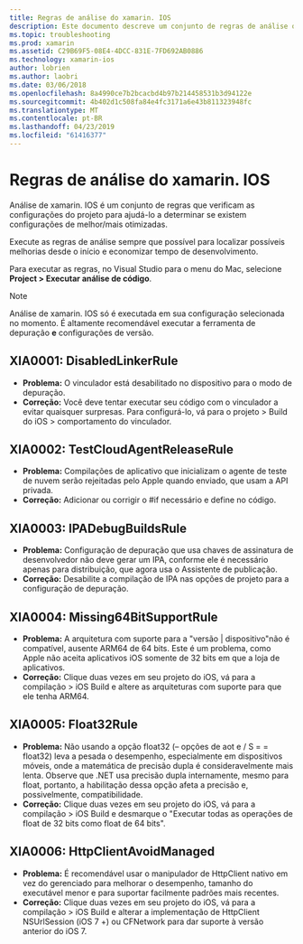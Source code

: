 ```yaml
---
title: Regras de análise do xamarin. IOS
description: Este documento descreve um conjunto de regras de análise que verifique as configurações de projeto do xamarin. IOS para ajudar a determinar se mais/better-optimized configurações estarão disponíveis.
ms.topic: troubleshooting
ms.prod: xamarin
ms.assetid: C29B69F5-08E4-4DCC-831E-7FD692AB0886
ms.technology: xamarin-ios
author: lobrien
ms.author: laobri
ms.date: 03/06/2018
ms.openlocfilehash: 8a4990ce7b2bcacbd4b97b214458531b3d94122e
ms.sourcegitcommit: 4b402d1c508fa84e4fc3171a6e43b811323948fc
ms.translationtype: MT
ms.contentlocale: pt-BR
ms.lasthandoff: 04/23/2019
ms.locfileid: "61416377"
---
```

# <a name="xamarinios-analysis-rules"></a>Regras de análise do xamarin. IOS

Análise de xamarin. IOS é um conjunto de regras que verificam as configurações do projeto para ajudá-lo a determinar se existem configurações de melhor/mais otimizadas.

Execute as regras de análise sempre que possível para localizar possíveis melhorias desde o início e economizar tempo de desenvolvimento.

Para executar as regras, no Visual Studio para o menu do Mac, selecione **Project > Executar análise de código**.

> [!NOTE]
> Análise de xamarin. IOS só é executada em sua configuração selecionada no momento. É altamente recomendável executar a ferramenta de depuração **e** configurações de versão.

<a name="XIA0001" />

## <a name="xia0001-disabledlinkerrule"></a>XIA0001: DisabledLinkerRule

- **Problema:** O vinculador está desabilitado no dispositivo para o modo de depuração.
- **Correção:** Você deve tentar executar seu código com o vinculador a evitar quaisquer surpresas.
Para configurá-lo, vá para o projeto > Build do iOS > comportamento do vinculador.

<a name="XIA0002" />

## <a name="xia0002-testcloudagentreleaserule"></a>XIA0002: TestCloudAgentReleaseRule

- **Problema:** Compilações de aplicativo que inicializam o agente de teste de nuvem serão rejeitadas pelo Apple quando enviado, que usam a API privada.
- **Correção:** Adicionar ou corrigir o #if necessário e define no código.

<a name="XIA0003" />

## <a name="xia0003-ipadebugbuildsrule"></a>XIA0003: IPADebugBuildsRule

- **Problema:** Configuração de depuração que usa chaves de assinatura de desenvolvedor não deve gerar um IPA, conforme ele é necessário apenas para distribuição, que agora usa o Assistente de publicação.
- **Correção:** Desabilite a compilação de IPA nas opções de projeto para a configuração de depuração.

<a name="XIA0004" />

## <a name="xia0004-missing64bitsupportrule"></a>XIA0004: Missing64BitSupportRule

- **Problema:** A arquitetura com suporte para a "versão | dispositivo"não é compatível, ausente ARM64 de 64 bits. Este é um problema, como Apple não aceita aplicativos iOS somente de 32 bits em que a loja de aplicativos.
- **Correção:** Clique duas vezes em seu projeto do iOS, vá para a compilação > iOS Build e altere as arquiteturas com suporte para que ele tenha ARM64.

<a name="XIA0005" />

## <a name="xia0005-float32rule"></a>XIA0005: Float32Rule

- **Problema:** Não usando a opção float32 (– opções de aot e / S = = float32) leva a pesada o desempenho, especialmente em dispositivos móveis, onde a matemática de precisão dupla é consideravelmente mais lenta. Observe que .NET usa precisão dupla internamente, mesmo para float, portanto, a habilitação dessa opção afeta a precisão e, possivelmente, compatibilidade.
- **Correção:** Clique duas vezes em seu projeto do iOS, vá para a compilação > iOS Build e desmarque o "Executar todas as operações de float de 32 bits como float de 64 bits".

<a name="XIA0006" />

## <a name="xia0006-httpclientavoidmanaged"></a>XIA0006: HttpClientAvoidManaged

- **Problema:** É recomendável usar o manipulador de HttpClient nativo em vez do gerenciado para melhorar o desempenho, tamanho do executável menor e para suportar facilmente padrões mais recentes.
- **Correção:** Clique duas vezes em seu projeto do iOS, vá para a compilação > iOS Build e alterar a implementação de HttpClient NSUrlSession (iOS 7 +) ou CFNetwork para dar suporte à versão anterior do iOS 7.
